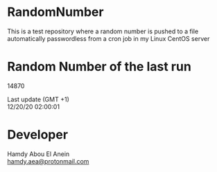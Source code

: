 # RandomNumber    
This is a test repository where a random number is pushed to a file automatically passwordless from a cron job in my Linux CentOS server    
# Random Number of the last run   
14870
      
Last update (GMT +1)    
12/20/20 02:00:01
# Developer    
Hamdy Abou El Anein   
hamdy.aea@protonmail.com
